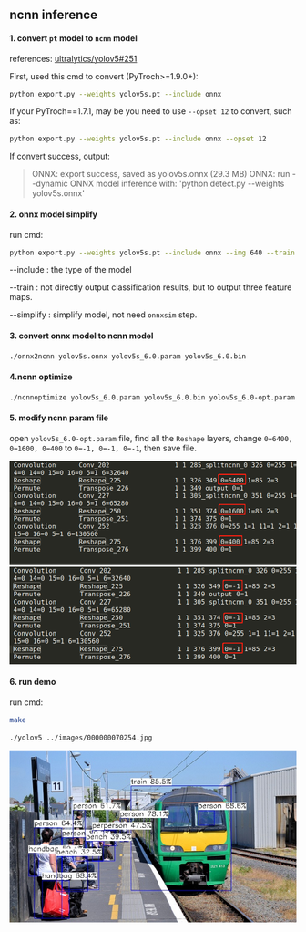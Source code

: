 ## ncnn inference

#### 1. convert `pt` model to `ncnn` model

references: [ultralytics/yolov5#251](https://github.com/ultralytics/yolov5/issues/251)

First, used this cmd to convert (PyTroch>=1.9.0+):

```bash
python export.py --weights yolov5s.pt --include onnx
```

If your PyTroch==1.7.1, may be you need to use `--opset 12` to convert, such as:

```bash
python export.py --weights yolov5s.pt --include onnx --opset 12
```

If convert success, output:

> ONNX: export success, saved as yolov5s.onnx (29.3 MB)
> ONNX: run --dynamic ONNX model inference with: 'python detect.py --weights yolov5s.onnx'



#### 2. onnx model simplify

run cmd:

```bash
python export.py --weights yolov5s.pt --include onnx --img 640 --train --simplify
```

--include  : the type of the model

--train  : not directly output classification results, but to output three feature maps.

--simplify  : simplify model, not need `onnxsim` step.



#### 3. convert onnx model to ncnn model

```bash
./onnx2ncnn yolov5s.onnx yolov5s_6.0.param yolov5s_6.0.bin
```



#### 4.ncnn optimize

```bash
./ncnnoptimize yolov5s_6.0.param yolov5s_6.0.bin yolov5s_6.0-opt.param yolov5s_6.0-opt.bin 65536
```



#### 5. modify ncnn param file

open `yolov5s_6.0-opt.param` file, find all the `Reshape` layers,  change `0=6400, 0=1600, 0=400` to `0=-1, 0=-1, 0=-1`, then save file.

<img src="https://github.com/liguiyuan/yolov5-depoly/blob/main/depoly/ncnn/images/modify0.png"/>



<img src="https://github.com/liguiyuan/yolov5-depoly/blob/main/depoly/ncnn/images/modify1.png"/>



#### 6. run demo

run cmd:

```bash
make
```

```bash
./yolov5 ../images/000000070254.jpg
```

<img src="https://github.com/liguiyuan/yolov5-depoly/blob/main/depoly/ncnn/images/result.jpg"/>





















